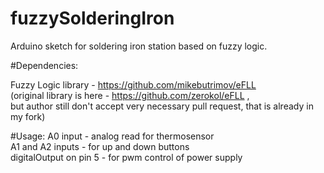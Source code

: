 # fuzzySolderingIron
Arduino sketch for soldering iron station based on fuzzy  logic.

#Dependencies:

Fuzzy Logic library - https://github.com/mikebutrimov/eFLL<br> 
(original library is here - https://github.com/zerokol/eFLL ,<br> 
but author still don't accept very necessary pull request, that is
already in my fork)

#Usage:
A0 input - analog read for thermosensor<br>
A1 and A2 inputs - for up and down buttons<br>
digitalOutput on pin 5 - for pwm control of power supply
